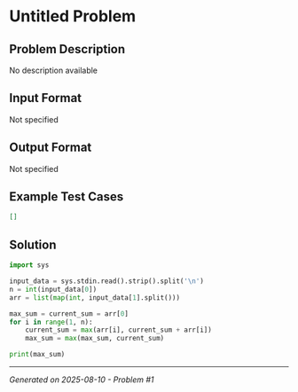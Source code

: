 # Untitled Problem

## Problem Description
No description available

## Input Format
Not specified

## Output Format
Not specified

## Example Test Cases
```json
[]
```

## Solution
```python
import sys

input_data = sys.stdin.read().strip().split('\n')
n = int(input_data[0])
arr = list(map(int, input_data[1].split()))

max_sum = current_sum = arr[0]
for i in range(1, n):
    current_sum = max(arr[i], current_sum + arr[i])
    max_sum = max(max_sum, current_sum)

print(max_sum)
```

---
*Generated on 2025-08-10 - Problem #1*